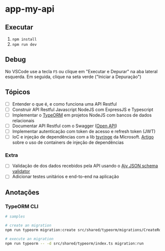 # app-my-api

## Executar

1. `npm install`
2. `npm run dev`

## Debug

No VSCode use a tecla `F5` ou clique em "Executar e Depurar" na aba lateral esquerda. Em seguida, clique na seta verde ("Iniciar a Depuração")

## Tópicos

- [ ] Entender o que é, e como funciona uma API Restful
- [ ] Construir API Restful Javascript NodeJS com ExpressJS e Typescript
- [ ] Implementar o [TypeORM](https://typeorm.io/) em projetos NodeJS com bancos de dados relacionais
- [ ] Documentar API Restful com o Swagger ([Open API](https://github.com/OAI/OpenAPI-Specification/blob/main/versions/3.0.3.md))
- [ ] Implementar autenticação com token de acesso e refresh token (JWT)
- [ ] IoC e injeção de dependências com a lib [tsyringe](https://github.com/Microsoft/tsyringe#readme) da Microsoft. [Artigo](https://dev.to/logrocket/top-5-typescript-dependency-injection-containers-53e2) sobre o uso de containers de injeção de dependências

### Extra

- [ ] Validação de dos dados recebidos pela API usando o [Ajv JSON schema validator](https://ajv.js.org/)
- [ ] Adicionar testes unitários e end-to-end na aplicação

## Anotações

### TypeORM CLI

~~~bash
# samples

# create an migration
npm run typeorm migration:create src/shared/typeorm/migrations/CreateRolesTable

# execute an migration
npm run typeorm -- -d src/shared/typeorm/index.ts migration:run
~~~

